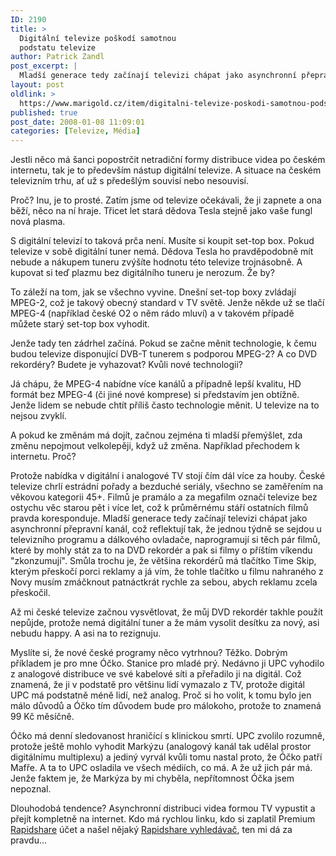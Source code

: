 ```yaml
---
ID: 2190
title: >
  Digitální televize poškodí samotnou
  podstatu televize
author: Patrick Zandl
post_excerpt: |
  Mladší generace tedy začínají televizi chápat jako asynchronní přepravní kanál, což reflektují tak, že jednou týdně se sejdou u televizního programu a dálkového ovladače, naprogramují si těch pár filmů, které by mohly stát za to na DVD rekordér a pak si filmy o příštím víkendu "zkonzumují".   Smůla trochu je, že většina rekordérů má tlačítko Time Skip, kterým přeskočí porci reklamy a já vím, že tohle tlačítko u filmu nahraného z Novy musím zmáčknout patnáctkrát rychle za sebou, abych reklamu zcela přeskočil.
layout: post
oldlink: >
  https://www.marigold.cz/item/digitalni-televize-poskodi-samotnou-podstatu-televize
published: true
post_date: 2008-01-08 11:09:01
categories: [Televize, Média]
---
```

<p>Jestli něco má šanci popostrčit netradiční formy distribuce videa po českém internetu, tak je to především nástup digitální televize. A situace na českém televizním trhu, ať už s předešlým souvisí nebo nesouvisí.</p>


<p>Proč? Inu, je to prosté. Zatím jsme od televize očekávali, že ji zapnete a ona běží, něco na ní hraje. Třicet let stará dědova Tesla stejně jako vaše fungl nová plasma.</p>

<p>S digitální televizí to taková prča není. Musíte si koupit set-top box. Pokud televize v sobě digitální tuner nemá. Dědova Tesla ho pravděpodobně mít nebude a nákupem tuneru zvýšíte hodnotu této televize trojnásobně. A kupovat si teď plazmu bez digitálního tuneru je nerozum. Že by?</p>

<!--more-->
<p>To záleží na tom, jak se všechno vyvine. Dnešní set-top boxy zvládají MPEG-2, což je takový obecný standard v TV světě. Jenže někde už se tlačí MPEG-4 (například české O2 o něm rádo mluví) a v takovém případě můžete starý set-top box vyhodit.</p>

<p>Jenže tady ten zádrhel začíná. Pokud se začne měnit technologie, k čemu budou televize disponující DVB-T tunerem s podporou MPEG-2? A co DVD rekordéry? Budete je vyhazovat? Kvůli nové technologii?</p>

<p>Já chápu, že MPEG-4 nabídne více kanálů a případně lepší kvalitu, HD formát bez MPEG-4 (či jiné nové komprese) si představím jen obtížně. Jenže lidem se nebude chtít příliš často technologie měnit. U televize na to nejsou zvyklí.</p>

<p>A pokud ke změnám má dojít, začnou zejména ti mladší přemýšlet, zda změnu nepojmout velkolepěji, když už změna. Například přechodem k internetu. Proč?</p>

<p>Protože nabídka v digitální i analogové TV stojí čím dál více za houby. České televize chrlí estrádní pořady a bezduché seriály, všechno se zaměřením na věkovou kategorii 45+. Filmů je pramálo a za megafilm označí televize bez ostychu věc starou pět i více let, což k průměrnému stáří ostatních filmů pravda koresponduje. Mladší generace tedy začínají televizi chápat jako asynchronní přepravní kanál, což reflektují tak, že jednou týdně se sejdou u televizního programu a dálkového ovladače, naprogramují si těch pár filmů, které by mohly stát za to na DVD rekordér a pak si filmy o příštím víkendu "zkonzumují". Smůla trochu je, že většina rekordérů má tlačítko Time Skip, kterým přeskočí porci reklamy a já vím, že tohle tlačítko u filmu nahraného z Novy musím zmáčknout patnáctkrát rychle za sebou, abych reklamu zcela přeskočil.</p>

<p>Až mi české televize začnou vysvětlovat, že můj DVD rekordér takhle použít nepůjde, protože nemá digitální tuner a že mám vysolit desítku za nový, asi nebudu happy. A asi na to rezignuju.</p>

<p>Myslíte si, že nové české programy něco vytrhnou? Těžko. Dobrým příkladem je pro mne Óčko. Stanice pro mladé prý. Nedávno ji UPC vyhodilo z analogové distribuce ve své kabelové síti a přeřadilo ji na digitál. Což znamená, že ji v podstatě pro většinu lidí vymazalo z TV, protože digitál UPC má podstatně méně lidí, než analog. Proč si ho volit, k tomu bylo jen málo důvodů a Óčko tím důvodem bude pro málokoho, protože to znamená 99 Kč měsíčně.</p>

<p>Óčko má denní sledovanost hraničící s klinickou smrtí. UPC zvolilo rozumně, protože ještě mohlo vyhodit Markýzu (analogový kanál tak udělal prostor digitálnímu multiplexu) a jediný vyrvál kvůli tomu nastal proto, že Óčko patří Mafře. A ta to UPC osladila ve všech médiích, co má. A že už jich pár má. Jenže faktem je, že Markýza by mi chyběla, nepřítomnost Óčka jsem nepoznal.</p>

<p>Dlouhodobá tendence? Asynchronní distribuci videa formou TV vypustit a přejít kompletně na internet. Kdo má rychlou linku, kdo si zaplatil Premium <a href="http://www.rapidshare.com">Rapidshare</a> účet a našel nějaký <a href="http://www.rapidshare-search-engine.com">Rapidshare vyhledávač</a>, ten mi dá za pravdu...</p>
